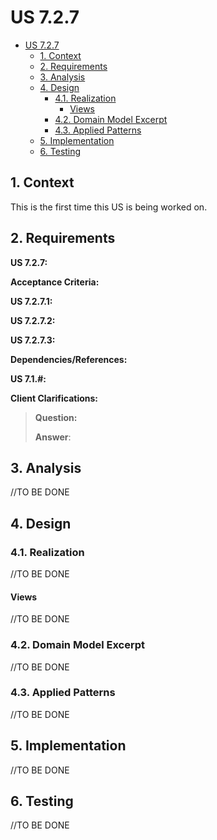 # US 7.2.7

<!-- TOC -->
* [US 7.2.7](#us-727)
  * [1. Context](#1-context)
  * [2. Requirements](#2-requirements)
  * [3. Analysis](#3-analysis)
  * [4. Design](#4-design)
    * [4.1. Realization](#41-realization)
      * [Views](#views)
    * [4.2. Domain Model Excerpt](#42-domain-model-excerpt)
    * [4.3. Applied Patterns](#43-applied-patterns)
  * [5. Implementation](#5-implementation)
  * [6. Testing](#6-testing)
<!-- TOC -->


## 1. Context

This is the first time this US is being worked on.

## 2. Requirements

**US 7.2.7:** 

**Acceptance Criteria:**

**US 7.2.7.1:** 

**US 7.2.7.2:** 

**US 7.2.7.3:** 


**Dependencies/References:**

**US 7.1.#:** 

**Client Clarifications:**

>**Question:**
>
>**Answer**:


## 3. Analysis

//TO BE DONE

## 4. Design

### 4.1. Realization

//TO BE DONE

#### Views

//TO BE DONE

### 4.2. Domain Model Excerpt

//TO BE DONE

### 4.3. Applied Patterns

//TO BE DONE

## 5. Implementation

//TO BE DONE

## 6. Testing

//TO BE DONE